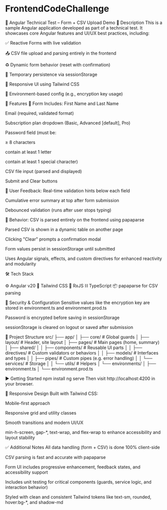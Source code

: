 # FrontendCodeChallenge
📌 Angular Technical Test – Form + CSV Upload Demo
📄 Description
This is a sample Angular application developed as part of a technical test. It showcases core Angular features and UI/UX best practices, including:

✅ Reactive Forms with live validation

📤 CSV file upload and parsing entirely in the frontend

♻️ Dynamic form behavior (reset with confirmation)

💾 Temporary persistence via sessionStorage

📱 Responsive UI using Tailwind CSS

🔐 Environment-based config (e.g., encryption key usage)

🚀 Features
🧾 Form Includes:
First Name and Last Name

Email (required, validated format)

Subscription plan dropdown (Basic, Advanced [default], Pro)

Password field (must be:

≥ 8 characters

contain at least 1 letter

contain at least 1 special character)

CSV file input (parsed and displayed)

Submit and Clear buttons

💬 User Feedback:
Real-time validation hints below each field

Cumulative error summary at top after form submission

Debounced validation (runs after user stops typing)

🧠 Behavior:
CSV is parsed entirely on the frontend using papaparse

Parsed CSV is shown in a dynamic table on another page

Clicking "Clear" prompts a confirmation modal

Form values persist in sessionStorage until submitted

Uses Angular signals, effects, and custom directives for enhanced reactivity and modularity

🛠️ Tech Stack

⚙️ Angular v20
🎨 Tailwind CSS
🔄 RxJS
⛓ TypeScript
📦 papaparse for CSV parsing



🔐 Security & Configuration
Sensitive values like the encryption key are stored in environment.ts and environment.prod.ts

Password is encrypted before saving in sessionStorage

sessionStorage is cleared on logout or saved after submission

📂 Project Structure
src/
├── app/
│   ├── core/             # Global guards
│   ├── layout/           # Header, site layout
│   ├── pages/            # Main pages (home, summary)
│   ├── shared/
│   │   ├── components/   # Reusable UI parts
│   │   ├── directives/   # Custom validators or behaviors
│   │   ├── models/       # Interfaces and types
│   │   ├── pipes/        # Custom pipes (e.g. error handling)
│   │   └── services/     # Storage
│   │   └── utils/        # Helpers
│   └── environments/
│       ├── environment.ts
│       └── environment.prod.ts

▶️ Getting Started
npm install
ng serve
Then visit http://localhost:4200 in your browser.

📱 Responsive Design
Built with Tailwind CSS:

Mobile-first approach

Responsive grid and utility classes

Smooth transitions and modern UI/UX

min-h-screen, gap-*, text-wrap, and flex-wrap to enhance accessibility and layout stability

✅ Additional Notes
All data handling (form + CSV) is done 100% client-side

CSV parsing is fast and accurate with papaparse

Form UI includes progressive enhancement, feedback states, and accessibility support

Includes unit testing for critical components (guards, service logic, and interaction behavior)

Styled with clean and consistent Tailwind tokens like text-sm, rounded, hover:bg-*, and shadow-md
